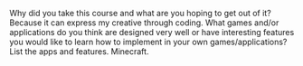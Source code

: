 Why did you take this course and what are you hoping to get out of it?
Because it can express my creative through coding. 
What games and/or applications do you think are designed very well or have interesting features you would like to learn how to implement in your own games/applications? List the apps and features.
Minecraft. 
